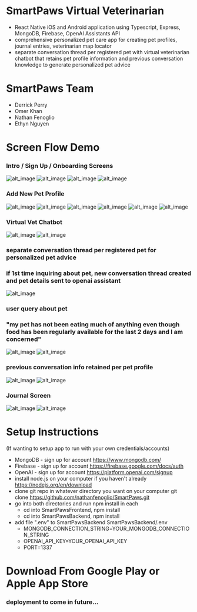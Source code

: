# SmartPaws Virtual Veterinarian
- React Native iOS and Android application using Typescript, Express, MongoDB, Firebase, OpenAI Assistants API
- comprehensive personalized pet care app for creating pet profiles, journal entries, veterinarian map locator
- separate conversation thread per registered pet with virtual veterinarian chatbot that retains pet profile information and previous conversation knowledge to generate personalized pet advice

# SmartPaws Team
- Derrick Perry 
- Omer Khan
- Nathan Fenoglio
- Ethyn Nguyen

# Screen Flow Demo
### Intro / Sign Up / Onboarding Screens
![alt_image](https://github.com/nathanfenoglio/SmartPaws/blob/main/images/intro.png)
![alt_image](https://github.com/nathanfenoglio/SmartPaws/blob/main/images/signup.png)
![alt_image](https://github.com/nathanfenoglio/SmartPaws/blob/main/images/welcome.png)
![alt_image](https://github.com/nathanfenoglio/SmartPaws/blob/main/images/onboarding1.png)
### Add New Pet Profile
![alt_image](https://github.com/nathanfenoglio/SmartPaws/blob/main/images/onboarding2.png)
![alt_image](https://github.com/nathanfenoglio/SmartPaws/blob/main/images/add_new_pet.png)
![alt_image](https://github.com/nathanfenoglio/SmartPaws/blob/main/images/add_new_pet_2.png)
![alt_image](https://github.com/nathanfenoglio/SmartPaws/blob/main/images/enter_pet_details.png)
![alt_image](https://github.com/nathanfenoglio/SmartPaws/blob/main/images/add_new_pet_2.png)
![alt_image](https://github.com/nathanfenoglio/SmartPaws/blob/main/images/pet_registered.png)
### Virtual Vet Chatbot
![alt_image](https://github.com/nathanfenoglio/SmartPaws/blob/main/images/pet_profile.png)
![alt_image](https://github.com/nathanfenoglio/SmartPaws/blob/main/images/ai_screen_select_pet.png)
### separate conversation thread per registered pet for personalized pet advice
### if 1st time inquiring about pet, new conversation thread created and pet details sent to openai assistant
![alt_image](https://github.com/nathanfenoglio/SmartPaws/blob/main/images/new_thread_pet_details_sent.png)
### user query about pet
### "my pet has not been eating much of anything even though food has been regularly available for the last 2 days and I am concerned"
![alt_image](https://github.com/nathanfenoglio/SmartPaws/blob/main/images/ai_screen_pet_query.png)
![alt_image](https://github.com/nathanfenoglio/SmartPaws/blob/main/images/ai_screen_assistant_response.png)
### previous conversation info retained per pet profile
![alt_image](https://github.com/nathanfenoglio/SmartPaws/blob/main/images/ai_screen_previous_conversation_thread_evidence.png)
![alt_image](https://github.com/nathanfenoglio/SmartPaws/blob/main/images/ai_screen_previous_conversation_thread_evidence_2.png)
### Journal Screen
![alt_image](https://github.com/nathanfenoglio/SmartPaws/blob/main/images/journal_date_picker.png)
![alt_image](https://github.com/nathanfenoglio/SmartPaws/blob/main/images/journal_add_entry.png)

# Setup Instructions
(If wanting to setup app to run with your own credentials/accounts)
- MongoDB - sign up for account https://www.mongodb.com/
- Firebase - sign up for account https://firebase.google.com/docs/auth
- OpenAI - sign up for account https://platform.openai.com/signup
- install node.js on your computer if you haven't already https://nodejs.org/en/download
- clone git repo in whatever directory you want on your computer git clone https://github.com/nathanfenoglio/SmartPaws.git
- go into both directories and run npm install in each
  - cd into SmartPawsFrontend, npm install
  - cd into SmartPawsBackend, npm install
- add file ".env" to SmartPawsBackend SmartPawsBackend/.env
  - MONGODB_CONNECTION_STRING=YOUR_MONGODB_CONNECTION_STRING
  - OPENAI_API_KEY=YOUR_OPENAI_API_KEY
  - PORT=1337

# Download From Google Play or Apple App Store
### deployment to come in future...

